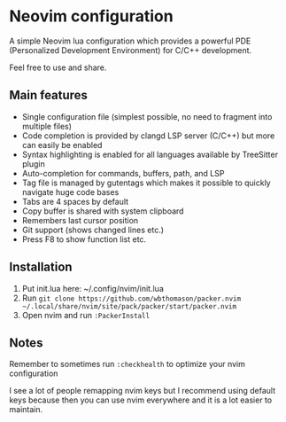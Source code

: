# Neovim configuration

A simple Neovim lua configuration which provides a powerful PDE (Personalized
Development Environment) for C/C++ development.

Feel free to use and share.


## Main features

 * Single configuration file (simplest possible, no need to fragment into multiple files)
 * Code completion is provided by clangd LSP server (C/C++) but more can easily be enabled
 * Syntax highlighting is enabled for all languages available by TreeSitter plugin
 * Auto-completion for commands, buffers, path, and LSP
 * Tag file is managed by gutentags which makes it possible to quickly navigate huge code bases
 * Tabs are 4 spaces by default
 * Copy buffer is shared with system clipboard
 * Remembers last cursor position
 * Git support (shows changed lines etc.)
 * Press F8 to show function list etc.


## Installation

1. Put init.lua here: ~/.config/nvim/init.lua
2. Run `git clone https://github.com/wbthomason/packer.nvim ~/.local/share/nvim/site/pack/packer/start/packer.nvim`
3. Open nvim and run `:PackerInstall`

## Notes

Remember to sometimes run `:checkhealth` to optimize your nvim configuration

I see a lot of people remapping nvim keys but I recommend using default keys
because then you can use nvim everywhere and it is a lot easier to maintain.

